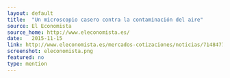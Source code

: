 ```yaml
---
layout: default
title:  "Un microscopio casero contra la contaminación del aire"
source: El Economista
source_home: http://www.eleconomista.es/
date:   2015-11-15
link: http://www.eleconomista.es/mercados-cotizaciones/noticias/7148477/11/15/Un-microscopio-casero-contra-la-contaminacion-del-aire.html
screenshot: eleconomista.png
featured: no
type: mention
---
```


